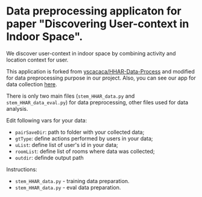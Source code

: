 # Data preprocessing applicaton for paper "Discovering User-context in Indoor Space".

We discover user-context in indoor space by combining activity and location context for user. 

This application is forked from [yscacaca/HHAR-Data-Process](https://github.com/yscacaca/HHAR-Data-Process) and modified for data preprocessing purpose in our project. Also, you can see our app for data collection [here](https://github.com/STEMLab/android_sensor_reader).

There is only two main files (``` stem_HHAR_data.py ``` and ``` stem_HHAR_data_eval.py ```) for data preprocessing, other files used for data analysis.

Edit following vars for your data:
 - ```pairSaveDir```: path to folder with your collected data;
 - ```gtType```: define actions performed by users in your data;
 - ```uList```: define list of user's id in your data;
 - ```roomList```: define list of rooms where data was collected;
 - ```outdir```: definde output path

Instructions:
- ``` stem_HHAR_data.py ``` - training data preparation. 
- ``` stem_HHAR_data.py ``` - eval data preparation.



